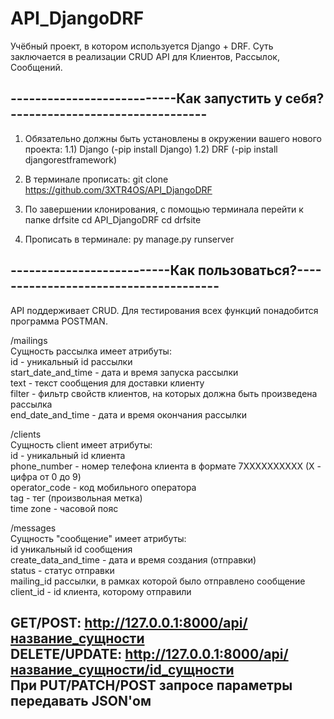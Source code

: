 # API_DjangoDRF

Учёбный проект, в котором используется Django + DRF. Суть заключается в реализации CRUD API для Клиентов, Рассылок, Сообщений.


---------------------------Как запустить у себя?--------------------------------
--------------------------------------------------------------------------------
1) Обязательно должны быть установлены в окружении вашего нового проекта:
1.1) Django (-pip install Django)
1.2) DRF (-pip install djangorestframework)

2) В терминале прописать: git clone https://github.com/3XTR4OS/API_DjangoDRF

3) По завершении клонирования, с помощью терминала перейти к папке drfsite
cd API_DjangoDRF
cd drfsite

4) Прописать в терминале: py manage.py runserver

--------------------------Как пользоваться?--------------------------------------
--------------------------------------------------------------------------------
API поддерживает CRUD. Для тестирования всех функций понадобится программа POSTMAN.

/mailings  
Сущность рассылка имеет атрибуты:  
id - уникальный id рассылки  
start_date_and_time - дата и время запуска рассылки  
text - текст сообщения для доставки клиенту  
filter - фильтр свойств клиентов, на которых должна быть произведена рассылка  
end_date_and_time - дата и время окончания рассылки  

/clients  
Сущность client имеет атрибуты:  
id - уникальный id клиента  
phone_number - номер телефона клиента в формате 7XXXXXXXXXX (X - цифра от 0 до 9)  
operator_code - код мобильного оператора  
tag - тег (произвольная метка)  
time zone - часовой пояс  

/messages  
Сущность "сообщение" имеет атрибуты:  
id уникальный id сообщения  
create_data_and_time - дата и время создания (отправки)  
status - статус отправки  
mailing_id рассылки, в рамках которой было отправлено сообщение  
client_id - id клиента, которому отправили  

GET/POST: http://127.0.0.1:8000/api/название_сущности  
DELETE/UPDATE: http://127.0.0.1:8000/api/название_сущности/id_сущности  
При PUT/PATCH/POST запросе параметры передавать JSON'ом
------------------------------------------------------------------------------
